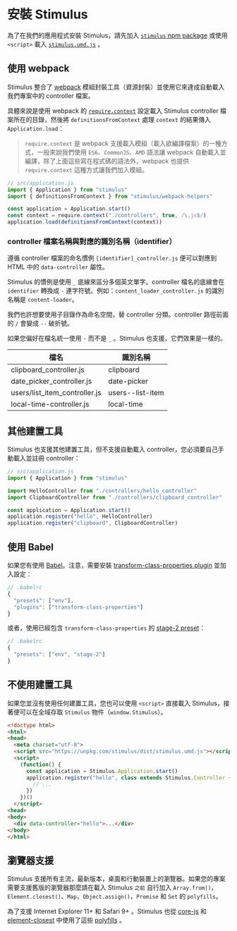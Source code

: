 # 安裝 Stimulus

為了在我們的應用程式安裝 Stimulus，請先加入 [`stimulus` npm package](https://www.npmjs.com/package/stimulus) 或使用 `<script>` 載入 [`stimulus.umd.js`](https://unpkg.com/stimulus/dist/stimulus.umd.js) 。


## 使用 webpack

Stimulus 整合了 [webpack](https://webpack.js.org/) 模組封裝工具（資源封裝）並使用它來達成自動載入我們專案中的 controller 檔案。

具體來說是使用 webpack 的 [`require.context`](https://webpack.js.org/api/module-methods/#require-context) 設定載入 Stimulus controller 檔案所在的目錄，然後將 `definitionsFromContext` 處理 `context` 的結果傳入 `Application.load`：

> `require.context` 是 webpack 支援載入模組（載入欲編譯檔案）的一種方式，一般來說我們使用 `ES6`、`CommonJS`、`AMD` 語法讓 webpack 自動載入並編譯，除了上面這些寫在程式碼的語法外，webpack 也提供 `require.context` 這種方式讓我們加入模組。

```js
// src/application.js
import { Application } from "stimulus"
import { definitionsFromContext } from "stimulus/webpack-helpers"

const application = Application.start()
const context = require.context("./controllers", true, /\.js$/)
application.load(definitionsFromContext(context))
```

### controller 檔案名稱與對應的識別名稱（identifier）

遵循 controller 檔案的命名慣例 `[identifier]_controller.js` 便可以對應到 HTML 中的 `data-controller` 屬性。

Stimulus 的慣例是使用 `_` 底線來區分多個英文單字。controller 檔名的底線會在 `identifier` 轉換成 `-` 連字符號。例如：`content_loader_controller.js` 的識別名稱是 `content-loader`。

我們也許想要使用子目錄作為命名空間，替 controller 分類。controller 路徑前面的 `/` 會變成 `--` 破折號。

如果您偏好在檔名統一使用 `-` 而不是 `_` 。Stimulus 也支援，它們效果是一樣的。

檔名                               | 識別名稱
--------------------------------- | -----------------------
clipboard_controller.js           | clipboard
date_picker_controller.js         | date-picker
users/list_item_controller.js     | users\-\-list-item
local-time-controller.js          | local-time

## 其他建置工具

Stimulus 也支援其他建置工具，但不支援自動載入 controller，您必須要自己手動載入並註冊 controller：

```js
// src/application.js
import { Application } from "stimulus"

import HelloController from "./controllers/hello_controller"
import ClipboardController from "./controllers/clipboard_controller"

const application = Application.start()
application.register("hello", HelloController)
application.register("clipboard", ClipboardController)
```

## 使用 Babel

如果您有使用 [Babel](https://babeljs.io/)。注意，需要安裝 [transform-class-properties plugin](https://babeljs.io/docs/plugins/transform-class-properties/) 並加入設定：

```js
// .babelrc
{
  "presets": ["env"],
  "plugins": ["transform-class-properties"]
}
```

或者，使用已經包含 `transform-class-properties` 的 [stage-2 preset](https://babeljs.io/docs/plugins/preset-stage-2/)：

```js
// .babelrc
{
  "presets": ["env", "stage-2"]
}
```

## 不使用建置工具

如果您並沒有使用任何建置工具，您也可以使用 `<script>` 直接載入 Stimulus，接著便可以在全域存取 `Stimulus` 物件（`window.Stimulus`）。

```html
<!doctype html>
<html>
<head>
  <meta charset="utf-8">
  <script src="https://unpkg.com/stimulus/dist/stimulus.umd.js"></script>
  <script>
    (function() {
      const application = Stimulus.Application.start()
      application.register("hello", class extends Stimulus.Controller {
        // ...
      })
    })()
  </script>
<head>
<body>
  <div data-controller="hello">...</div>
</body>
</html>
```

## 瀏覽器支援

Stimulus 支援所有主流，最新版本，桌面和行動裝置上的瀏覽器。如果您的專案需要支援舊版的瀏覽器那麼請在載入 Stimulus `之前` 自行加入 `Array.from()`，`Element.closest()`、`Map`，`Object.assign()`，`Promise` 和 `Set` 的 `polyfills`。

為了支援 Internet Explorer 11+ 和 Safari 9+ 。Stimulus 也從 [core-js](https://www.npmjs.com/package/core-js) 和 [element-closest](https://www.npmjs.com/package/element-closest) 中使用了這些 [polyfills](https://github.com/stimulusjs/stimulus/blob/master/packages/%40stimulus/polyfills/index.js) 。